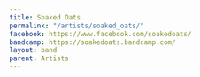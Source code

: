 ```yaml
---
title: Soaked Oats
permalink: "/artists/soaked_oats/"
facebook: https://www.facebook.com/soakedoats/
bandcamp: https://soakedoats.bandcamp.com/
layout: band
parent: Artists
---
```


